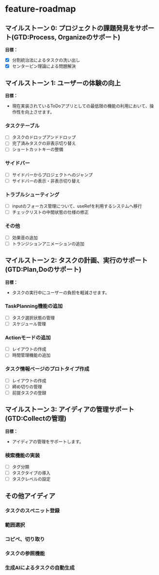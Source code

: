 # feature-roadmap
## マイルストーン 0: プロジェクトの課題発見をサポート(GTD:Process, Organizeのサポート)
**目標：**
- [X] 分割統治法によるタスクの洗い出し
- [X] センターピン理論による問題解決

## マイルストーン 1: ユーザーの体験の向上
**目標：**
- 現在実装されているToDoアプリとしての最低限の機能の利用において、操作性を向上させます。

### タスクテーブル
- [ ] タスクのドロップアンドドロップ
- [ ] 完了済みタスクの非表示切り替え
- [ ] ショートカットキーの整備  

### サイドバー
- [ ] サイドバーからプロジェクトへのジャンプ
- [ ] サイドバーの表示・非表示切り替え

### トラブルシューティング
- [ ] inputのフォーカス管理について、useRefを利用するシステムへ移行
- [ ] チェックリストの中間状態の仕様の修正

### その他
- [ ] 効果音の追加
- [ ] トランジションアニメーションの追加

## マイルストーン 2: タスクの計画、実行のサポート(GTD:Plan,Doのサポート)
**目標：**
- タスクの実行中にユーザーの負担を軽減させます。

### TaskPlanning機能の追加
- [ ] タスク選択状態の管理
- [ ] スケジュール管理

### Actionモードの追加
- [ ] レイアウトの作成
- [ ] 時間管理機能の追加

### タスク情報ページのプロトタイプ作成
- [ ] レイアウトの作成
- [ ] 締め切りの管理
- [ ] 前提タスクの登録

## マイルストーン 3: アイディアの管理サポート(GTD:Collectの管理)
**目標：**
- アイディアの管理をサポートします。
### 検索機能の実装
- [ ] タグ分類
- [ ] タスクタイプの導入
- [ ] タスクレベルの設定

## その他アイディア
### タスクのスぺニット登録
### 範囲選択
### コピペ、切り取り
### タスクの参照機能
### 生成AIによるタスクの自動生成